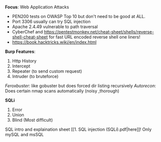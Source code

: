 **Focus**: Web Application Attacks
- PEN200 tests on OWASP Top 10 but don't need to be good at ALL.
- Port 3306 usually can try SQL injection
- Apache 2.4.49 vulnerable to path traversal
- CyberChef and https://pentestmonkey.net/cheat-sheet/shells/reverse-shell-cheat-sheet for fast URL encoded reverse shell one liners!
- https://book.hacktricks.wiki/en/index.html

**Burp Features**:
1. Http History
2. Intercept
3. Repeater (to send custom request)
4. Intruder (to bruteforce)

*Feroxbuster:* like gobuster but does forced dir listing recursively
	*Autorecon*: Does certain nmap scans automatically (noisy ,thorough)

**SQLi**
1. Error
2. Union
3. Blind (Most difficult)

SQL intro and explaination sheet [[1. SQL injection (SQLi).pdf|here]]! Only mySQL and msSQL